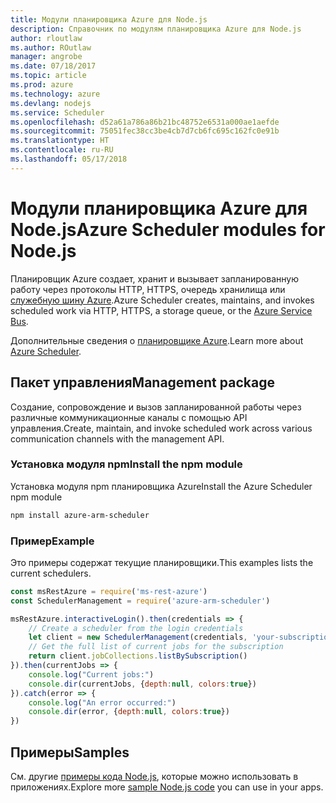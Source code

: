 ```yaml
---
title: Модули планировщика Azure для Node.js
description: Справочник по модулям планировщика Azure для Node.js
author: rloutlaw
ms.author: ROutlaw
manager: angrobe
ms.date: 07/18/2017
ms.topic: article
ms.prod: azure
ms.technology: azure
ms.devlang: nodejs
ms.service: Scheduler
ms.openlocfilehash: d52a61a786a86b21bc48752e6531a000ae1aefde
ms.sourcegitcommit: 75051fec38cc3be4cb7d7cb6fc695c162fc0e91b
ms.translationtype: HT
ms.contentlocale: ru-RU
ms.lasthandoff: 05/17/2018
---
```

# <a name="azure-scheduler-modules-for-nodejs"></a><span data-ttu-id="2ba53-103">Модули планировщика Azure для Node.js</span><span class="sxs-lookup"><span data-stu-id="2ba53-103">Azure Scheduler modules for Node.js</span></span>

<span data-ttu-id="2ba53-104">Планировщик Azure создает, хранит и вызывает запланированную работу через протоколы HTTP, HTTPS, очередь хранилища или [служебную шину Azure](/azure/service-bus-messaging/service-bus-messaging-overview).</span><span class="sxs-lookup"><span data-stu-id="2ba53-104">Azure Scheduler creates, maintains, and invokes scheduled work via HTTP, HTTPS, a storage queue, or the [Azure Service Bus](/azure/service-bus-messaging/service-bus-messaging-overview).</span></span>

<span data-ttu-id="2ba53-105">Дополнительные сведения о [планировщике Azure](/azure/scheduler/scheduler-intro).</span><span class="sxs-lookup"><span data-stu-id="2ba53-105">Learn more about [Azure Scheduler](/azure/scheduler/scheduler-intro).</span></span>

## <a name="management-package"></a><span data-ttu-id="2ba53-106">Пакет управления</span><span class="sxs-lookup"><span data-stu-id="2ba53-106">Management package</span></span>

<span data-ttu-id="2ba53-107">Создание, сопровождение и вызов запланированной работы через различные коммуникационные каналы с помощью API управления.</span><span class="sxs-lookup"><span data-stu-id="2ba53-107">Create, maintain, and invoke scheduled work across various communication channels with the management API.</span></span>

### <a name="install-the-npm-module"></a><span data-ttu-id="2ba53-108">Установка модуля npm</span><span class="sxs-lookup"><span data-stu-id="2ba53-108">Install the npm module</span></span>

<span data-ttu-id="2ba53-109">Установка модуля npm планировщика Azure</span><span class="sxs-lookup"><span data-stu-id="2ba53-109">Install the Azure Scheduler npm module</span></span>

```bash
npm install azure-arm-scheduler
```

### <a name="example"></a><span data-ttu-id="2ba53-110">Пример</span><span class="sxs-lookup"><span data-stu-id="2ba53-110">Example</span></span>

<span data-ttu-id="2ba53-111">Это примеры содержат текущие планировщики.</span><span class="sxs-lookup"><span data-stu-id="2ba53-111">This examples lists the current schedulers.</span></span>

```javascript
const msRestAzure = require('ms-rest-azure')
const SchedulerManagement = require('azure-arm-scheduler')

msRestAzure.interactiveLogin().then(credentials => {
    // Create a scheduler from the login credentials
    let client = new SchedulerManagement(credentials, 'your-subscription-id')
    // Get the full list of current jobs for the subscription
    return client.jobCollections.listBySubscription()
}).then(currentJobs => {
    console.log("Current jobs:")
    console.dir(currentJobs, {depth:null, colors:true})
}).catch(error => {
    console.log("An error occurred:")
    console.dir(error, {depth:null, colors:true})
})
```

## <a name="samples"></a><span data-ttu-id="2ba53-112">Примеры</span><span class="sxs-lookup"><span data-stu-id="2ba53-112">Samples</span></span>

<span data-ttu-id="2ba53-113">См. другие [примеры кода Node.js](https://azure.microsoft.com/resources/samples/?platform=nodejs), которые можно использовать в приложениях.</span><span class="sxs-lookup"><span data-stu-id="2ba53-113">Explore more [sample Node.js code](https://azure.microsoft.com/resources/samples/?platform=nodejs) you can use in your apps.</span></span>

